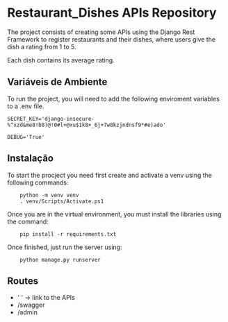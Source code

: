 # Restaurant_Dishes APIs Repository

The project consists of creating some APIs using the Django Rest Framework to register restaurants and their dishes, where users give the dish a rating from 1 to 5.

Each dish contains its average rating.



## Variáveis de Ambiente

To run the project, you will need to add the following enviroment variables to a .env file.

`SECRET_KEY='django-insecure-%^xzd&me8!b8)@!0#l+@xu$1k8+_6j+7w8kzjndnsf9*#e)ado'`

`DEBUG='True'`


## Instalação

To start the procject you need first create and activate a venv using the following commands:

```
    python -m venv venv
    . venv/Scripts/Activate.ps1
```

Once you are in the virtual environment, you must install the libraries using the command:

```
    pip install -r requirements.txt
```
Once finished, just run the server using:
```
    python manage.py runserver
```

## Routes

- ' ' -> link to the APIs
- /swagger
- /admin